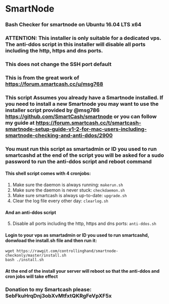 # SmartNode
### Bash Checker for smartnode on Ubuntu 16.04 LTS x64
### ATTENTION: This installer is only suitable for a dedicated vps. The anti-ddos script in this installer will disable all ports including the http, https and dns ports.
### This does not change the SSH port default

### This is from the great work of https://forum.smartcash.cc/u/msg768
### This script Assumes you already have a Smartnode installed.  If you need to install a new Smartnode you may want to use the installer script provided by @msg786 https://github.com/SmartCash/smartnode or you can follow my guide at https://forum.smartcash.cc/t/smartcash-smartnode-setup-guide-v1-2-for-mac-users-including-smartnode-checking-and-anti-ddos/2900

### You must run this script as smartadmin or ID you used to run smartcashd at the end of the script you will be asked for a sudo password to run the anti-ddos script and reboot command

#### This shell script comes with 4 cronjobs: 
1. Make sure the daemon is always running: `makerun.sh`
2. Make sure the daemon is never stuck: `checkdaemon.sh`
3. Make sure smartcash is always up-to-date: `upgrade.sh`
4. Clear the log file every other day: `clearlog.sh`

#### And an anti-ddos script
5. Disable all ports including the http, https and dns ports: `anti-ddos.sh`

#### Login to your vps as smartadmin or ID you used to run smartcashd, donwload the install.sh file and then run it:
```
wget https://rawgit.com/controllinghand/smartnode-checkonly/master/install.sh
bash ./install.sh
```
#### At the end of the install your server will reboot so that the anti-ddos and cron jobs will take effect

### Donation to my Smartcash please: SebFkuHrqDnj3obXvMtfxtQKRgFeVpXF5x

